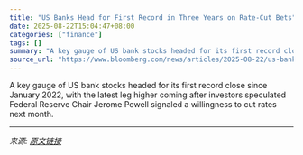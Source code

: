 ```yaml
---
title: "US Banks Head for First Record in Three Years on Rate-Cut Bets"
date: 2025-08-22T15:04:47+08:00
categories: ["finance"]
tags: []
summary: "A key gauge of US bank stocks headed for its first record close since January 2022, with the latest leg higher coming after investors speculated Federal Reserve Chair Jerome Powell signaled a willingn"
source_url: "https://www.bloomberg.com/news/articles/2025-08-22/us-banks-head-for-first-record-in-three-years-on-rate-cut-bets"
---
```


A key gauge of US bank stocks headed for its first record close since January 2022, with the latest leg higher coming after investors speculated Federal Reserve Chair Jerome Powell signaled a willingness to cut rates next month.

---

*来源: [原文链接](https://www.bloomberg.com/news/articles/2025-08-22/us-banks-head-for-first-record-in-three-years-on-rate-cut-bets)*
